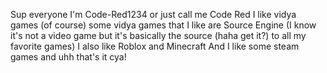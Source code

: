 Sup everyone I'm Code-Red1234 or just call me Code Red
I like vidya games (of course)
some vidya games that I like are
Source Engine (I know it's not a video game but it's basically the source (haha get it?) to all my favorite games)
I also like Roblox and Minecraft
And I like some steam games
and uhh that's it
cya!
